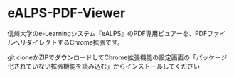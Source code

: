 # eALPS-PDF-Viewer
信州大学のe-Learningシステム『eALPS』のPDF専用ビュアーを、PDFファイルへリダイレクトするChrome拡張です。

git cloneかZIPでダウンロードしてChrome拡張機能の設定画面の「パッケージ化されていない拡張機能を読み込む」からインストールしてください
